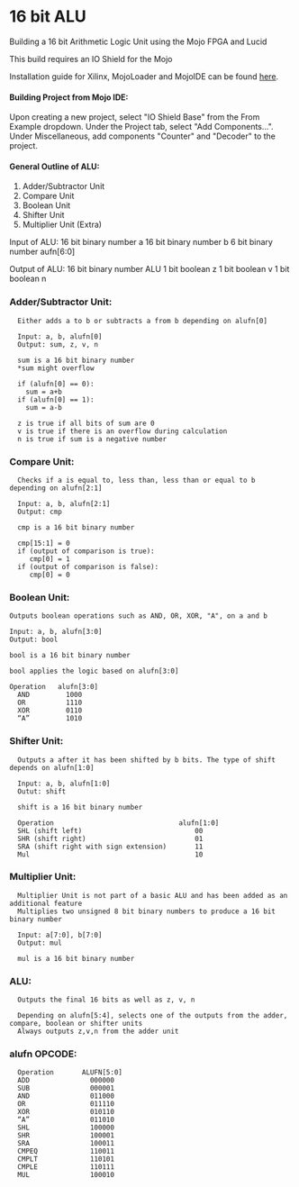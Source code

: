 # 16 bit ALU
Building a 16 bit Arithmetic Logic Unit using the Mojo FPGA and Lucid

This build requires an IO Shield for the Mojo

Installation guide for Xilinx, MojoLoader and MojoIDE can be found [here](https://github.com/weijin96/16bitALU/blob/master/InstallGuide.md).


#### Building Project from Mojo IDE:

  Upon creating a new project, select "IO Shield Base" from the From Example dropdown.
  Under the Project tab, select "Add Components...".
  Under Miscellaneous, add components "Counter" and "Decoder" to the project.
  


#### General Outline of ALU:
  1. Adder/Subtractor Unit
  2. Compare Unit
  3. Boolean Unit
  4. Shifter Unit
  5. Multiplier Unit (Extra)
  
  
  Input of ALU:  16 bit binary number a
                 16 bit binary number b
                 6 bit binary number aufn[6:0]
                 
  Output of ALU: 16 bit binary number ALU
                 1 bit boolean z
                 1 bit boolean v
                 1 bit boolean n
               
               
               
###  Adder/Subtractor Unit:
  
      Either adds a to b or subtracts a from b depending on alufn[0]
  
      Input: a, b, alufn[0]
      Output: sum, z, v, n
      
      sum is a 16 bit binary number
      *sum might overflow
      
      if (alufn[0] == 0):
        sum = a+b
      if (alufn[0] == 1):
        sum = a-b
        
      z is true if all bits of sum are 0
      v is true if there is an overflow during calculation
      n is true if sum is a negative number
  
###  Compare Unit:
  
      Checks if a is equal to, less than, less than or equal to b depending on alufn[2:1]
  
      Input: a, b, alufn[2:1]
      Output: cmp
      
      cmp is a 16 bit binary number
      
      cmp[15:1] = 0
      if (output of comparison is true):
         cmp[0] = 1
      if (output of comparison is false):
         cmp[0] = 0
         
###  Boolean Unit:
  
    Outputs boolean operations such as AND, OR, XOR, "A", on a and b
  
    Input: a, b, alufn[3:0]
    Output: bool
    
    bool is a 16 bit binary number
    
    bool applies the logic based on alufn[3:0]
    
    Operation   alufn[3:0]
      AND         1000
      OR          1110
      XOR         0110
      “A”         1010
      
 ###  Shifter Unit:
   
      Outputs a after it has been shifted by b bits. The type of shift depends on alufn[1:0]
   
      Input: a, b, alufn[1:0]
      Outut: shift
      
      shift is a 16 bit binary number
      
      Operation                               alufn[1:0]
      SHL (shift left)                            00
      SHR (shift right)                           01
      SRA (shift right with sign extension)       11
      Mul                                         10

   
 ###  Multiplier Unit:
      
      Multiplier Unit is not part of a basic ALU and has been added as an additional feature
      Multiplies two unsigned 8 bit binary numbers to produce a 16 bit binary number
      
      Input: a[7:0], b[7:0]
      Output: mul
      
      mul is a 16 bit binary number


 ###  ALU:
      
      Outputs the final 16 bits as well as z, v, n
      
      Depending on alufn[5:4], selects one of the outputs from the adder, compare, boolean or shifter units
      Always outputs z,v,n from the adder unit
      
      
      
 ### alufn OPCODE:
      
      Operation       ALUFN[5:0]     
      ADD               000000
      SUB               000001 
      AND               011000 
      OR                011110 
      XOR               010110
      “A”               011010
      SHL               100000 
      SHR               100001 
      SRA               100011
      CMPEQ             110011
      CMPLT             110101 
      CMPLE             110111
      MUL               100010
